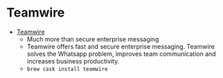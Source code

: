 # Teamwire
- [Teamwire](https://www.teamwire.eu/)
  -  Much more than secureenterprise messaging
  - Teamwire offers fast and secure enterprise messaging. Teamwire solves the Whatsapp problem, improves team communication and increases business productivity.
  - `brew cask install teamwire`
